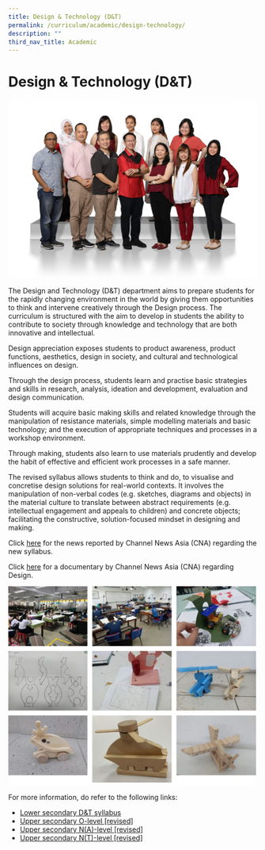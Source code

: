 ```yaml
---
title: Design & Technology (D&T)
permalink: /curriculum/academic/design-technology/
description: ""
third_nav_title: Academic
---
```

# **Design & Technology (D&T)**

![](/images/Aesthetics-Craft-N-Technology-1536x1097.jpg)

The Design and Technology (D&T) department aims to prepare students for the rapidly changing environment in the world by giving them opportunities to think and intervene creatively through the Design process. The curriculum is structured with the aim to develop in students the ability to contribute to society through knowledge and technology that are both innovative and intellectual.

Design appreciation exposes students to product awareness, product functions, aesthetics, design in society, and cultural and technological influences on design.

Through the design process, students learn and practise basic strategies and skills in research, analysis, ideation and development, evaluation and design communication.

Students will acquire basic making skills and related knowledge through the manipulation of resistance materials, simple modelling materials and basic technology; and the execution of appropriate techniques and processes in a workshop environment.

Through making, students also learn to use materials prudently and develop the habit of effective and efficient work processes in a safe manner.

The revised syllabus allows students to think and do, to visualise and concretise design solutions for real-world contexts. It involves the manipulation of non-verbal codes (e.g. sketches, diagrams and objects) in the material culture to translate between abstract requirements (e.g. intellectual engagement and appeals to children) and concrete objects; facilitating the constructive, solution-focused mindset in designing and making.

Click [here](https://www.channelnewsasia.com/news/singapore/o-level-subjects-d-t-music-revised-to-become-more-relevant-video-11628818) for the news reported by Channel News Asia (CNA) regarding the new syllabus.

Click [here](https://www.channelnewsasia.com/news/video-on-demand/made-in-singapore/designing-for-a-cause-10701434) for a documentary by Channel News Asia (CNA) regarding Design.

![](/images/DNT.jpg)

For more information, do refer to the following links:

*   [Lower secondary D&T syllabus](/files/2017-d-amp-t-lower-secondary-syllabus.pdf)
*   [Upper secondary O-level \[revised\]](/files/7059_y22_sy.pdf)
*   [Upper secondary N(A)-level \[revised\]](/files/7055_y22_sy.pdf)
*   [Upper secondary N(T)-level \[revised\]](/files/7062_y22_sy.pdf)